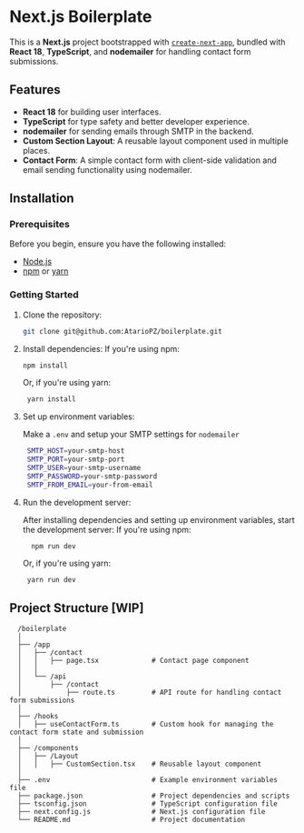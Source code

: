 # Next.js Boilerplate

This is a **Next.js** project bootstrapped with [`create-next-app`](https://nextjs.org/docs/app/api-reference/cli/create-next-app), bundled with **React 18**, **TypeScript**, and **nodemailer** for handling contact form submissions.

## Features

- **React 18** for building user interfaces.
- **TypeScript** for type safety and better developer experience.
- **nodemailer** for sending emails through SMTP in the backend.
- **Custom Section Layout**: A reusable layout component used in multiple places.
- **Contact Form**: A simple contact form with client-side validation and email sending functionality using nodemailer.

## Installation

### Prerequisites

Before you begin, ensure you have the following installed:

- [Node.js](https://nodejs.org/)
- [npm](https://www.npmjs.com/) or [yarn](https://yarnpkg.com/)

### Getting Started

1. Clone the repository:

   ```bash
   git clone git@github.com:AtarioPZ/boilerplate.git

2. Install dependencies:
If you're using npm:

    ```bash
    npm install
    ``` 
   Or, if you're using yarn:
   ```bash
    yarn install
    ```
   
3. Set up environment variables:

   Make a ```.env``` and setup your SMTP settings for ```nodemailer```

   ```bash
    SMTP_HOST=your-smtp-host
    SMTP_PORT=your-smtp-port
    SMTP_USER=your-smtp-username
    SMTP_PASSWORD=your-smtp-password
    SMTP_FROM_EMAIL=your-from-email
   ```

4. Run the development server:
   
   After installing dependencies and setting up environment variables, start the development server:
   If you're using npm:
   ```
     npm run dev
   ```
   Or, if you're using yarn:
   ```bash
    yarn run dev
    ```

## Project Structure [WIP]

  ```
    /boilerplate
    │
    ├── /app
    │   ├── /contact
    │   │   ├── page.tsx             # Contact page component
    │   │
    │   └── /api
    │       ├── /contact
    │           ├── route.ts         # API route for handling contact form submissions
    │
    ├── /hooks
    │   ├── useContactForm.ts        # Custom hook for managing the contact form state and submission
    │
    ├── /components
    │   ├── /Layout
    │   │   ├── CustomSection.tsx    # Reusable layout component
    │
    ├── .env                         # Example environment variables file
    ├── package.json                 # Project dependencies and scripts
    ├── tsconfig.json                # TypeScript configuration file
    ├── next.config.js               # Next.js configuration file
    └── README.md                    # Project documentation

  ```
